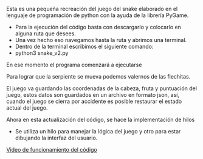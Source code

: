Esta es una pequeña recreación del juego del snake elaborado en el lenguaje de programación de python con la ayuda de la librería PyGame.

- Para la ejecución del código basta con descargarlo y colocarlo en alguna ruta que desees.
- Una vez hecho eso navegamos hasta la ruta y abrimos una terminal.
- Dentro de la terminal escribimos el siguiente comando:
- python3 snake_v2.py

En ese momento el programa comenzará a ejecutarse

Para lograr que la serpiente se mueva podemos valernos de las flechitas.


El juego va guardando las coordenadas de la cabeza, fruta y puntuación del juego, estos datos son guardados en un archivo
en formato json, así, cuando el juego se cierra por accidente es posible restaurar el estado actual del juego.

Ahora en esta actualización del código, se hace la implementación de hilos
- Se utiliza un hilo para manejar la lógica del juego y otro para estar dibujando la interfaz del usuario.

[Video de funcionamiento del código](https://github.com/Dexne/Tolerante_a_fallas/blob/main/Snake_Game_threads/snake_v2.gif)

